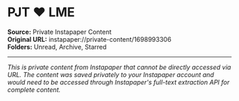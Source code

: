 # PJT ❤️ LME

**Source:** Private Instapaper Content  
**Original URL:** instapaper://private-content/1698993306  
**Folders:** Unread, Archive, Starred  

---

*This is private content from Instapaper that cannot be directly accessed via URL. The content was saved privately to your Instapaper account and would need to be accessed through Instapaper's full-text extraction API for complete content.*